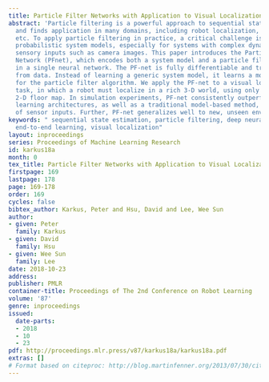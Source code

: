 ```yaml
---
title: Particle Filter Networks with Application to Visual Localization
abstract: 'Particle filtering is a powerful approach to sequential state estimation
  and finds application in many domains, including robot localization, object tracking,
  etc. To apply particle filtering in practice, a critical challenge is to construct
  probabilistic system models, especially for systems with complex dynamics or rich
  sensory inputs such as camera images. This paper introduces the Particle Filter
  Network (PFnet), which encodes both a system model and a particle filter algorithm
  in a single neural network. The PF-net is fully differentiable and trained end-to-end
  from data. Instead of learning a generic system model, it learns a model optimized
  for the particle filter algorithm. We apply the PF-net to a visual localization
  task, in which a robot must localize in a rich 3-D world, using only a schematic
  2-D floor map. In simulation experiments, PF-net consistently outperforms alternative
  learning architectures, as well as a traditional model-based method, under a variety
  of sensor inputs. Further, PF-net generalizes well to new, unseen environments. '
keywords: " sequential state estimation, particle filtering, deep neural network,\r
  end-to-end learning, visual localization"
layout: inproceedings
series: Proceedings of Machine Learning Research
id: karkus18a
month: 0
tex_title: Particle Filter Networks with Application to Visual Localization
firstpage: 169
lastpage: 178
page: 169-178
order: 169
cycles: false
bibtex_author: Karkus, Peter and Hsu, David and Lee, Wee Sun
author:
- given: Peter
  family: Karkus
- given: David
  family: Hsu
- given: Wee Sun
  family: Lee
date: 2018-10-23
address: 
publisher: PMLR
container-title: Proceedings of The 2nd Conference on Robot Learning
volume: '87'
genre: inproceedings
issued:
  date-parts:
  - 2018
  - 10
  - 23
pdf: http://proceedings.mlr.press/v87/karkus18a/karkus18a.pdf
extras: []
# Format based on citeproc: http://blog.martinfenner.org/2013/07/30/citeproc-yaml-for-bibliographies/
---
```

